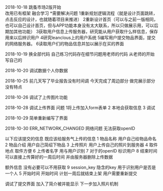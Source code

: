 2018-10-18
跳蚤市场2版开始  
改用已有框架 融合学习
*需要解决问题
  1重新规划逻辑流程（就是设计页面跳转，点击反应的设计，也就随着项目来推进）
  2重新设计首页（可以与之前一版相同，也可以自己设计首页，但与APP功能本身没有太大联系，所以只做展示用，可以后期加其他功能）
  3获取用户信息上传服务器，研究能从用户获取什么样信息，保存用来以后辨识用户
  4研究leanclous上的用户系统
  5编写用户提交物品界面，提交的网络服务器。
  6读取用户们的物品信息并加以展示在买的界面

  2018-10-19
  换全部代码 自己练习代码存在细节问题用老师的代码 从老师的开始写自己的

  2018-10-20
  调试数据个人你数据

  2018-10-25
  前几天写了毕业报告没有时间调
  今天完成了周边部分 做完展示部分 没有特点


2018-10-26
调试了上传图片功能

2018-10-28
调试上传界面
问题 1将上传加入form表单
     2 本地会获取信息
     3 调试

2018-10-29
简单重新编写了界面

2018-10-30
ERR_NETWORK_CHANGED 网络问题 无法获取openID

以下应该提交的信息  既应该给服务气上传的信息
  1 物品名称     用户自己给物品命名
  2 物品介绍     用户自己简绍下物品
  3 上传照片     用户上传自己的照片到服务器
  4 取件地点     取件方便
  6 上传者名字   用与用户识别
  7 对于的openID 标识用户
  8 结束时间     可以直接上传算好的一周后时间 并由服务器删除上传数据

额外信息 没有必要可以不用获取 
  9 session_key  隐含的key 用于识别用户是否是一个人
  5 开始时间     开始时间 计划一周后就结束上架 用户需要重新提交 

调试了提交界面 加入了简介被并能显示 下一步加入照片机制

